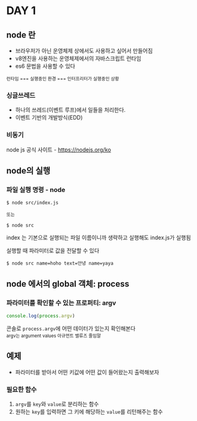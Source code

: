 
# DAY 1

## node 란
- 브라우저가 아닌 운영체제 상에서도 사용하고 싶어서 만들어짐
- v8엔진을 사용하는 운영체제에서의 자바스크립트 런타임
- es6 문법을 사용할 수 있다

<small>런타임 === 실행중인 환경 === 인터프리터가 실행중인 상황</small>

### 싱글쓰레드
- 하나의 쓰레드(이벤트 루프)에서 일들을 처리한다.
- 이벤트 기반의 개발방식(EDD)

### 비동기

node js 공식 사이트 - https://nodejs.org/ko


## node의 실행
### 파일 실행 명령 - node
``` shell
$ node src/index.js

또는

$ node src

```
index 는 기본으로 실행되는 파일 이름이니까 생략하고 실행해도 index.js가 실행됨

실행할 때 파라미터로 값을 전달할 수 있다
``` shell
$ node src name=hoho text=안녕 name=yaya
```

## node 에서의 global 객체: process

### 파라미터를 확인할 수 있는 프로퍼티: argv
``` javascript
console.log(process.argv)
```
콘솔로 `process.argv`에 어떤 데이터가 있는지 확인해본다 <br>
<small>argv는 argument values 아규먼트 밸류즈 줄임말</small>

## 예제
- 파라미터를 받아서 어떤 키값에 어떤 값이 들어왔는지 출력해보자

### 필요한 함수
1. `argv`를 `key`와 `value`로 분리하는 함수
2. 원하는 `key`를 입력하면 그 키에 해당하는 `value`를 리턴해주는 함수